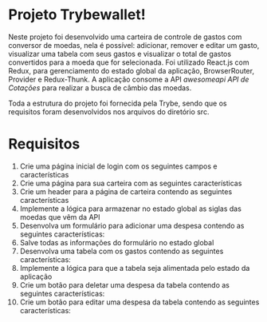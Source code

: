 # Projeto Trybewallet!

Neste projeto foi desenvolvido uma carteira de controle de gastos com conversor de moedas, nela é possível: adicionar, remover e editar um gasto, visualizar uma tabela com seus gastos e visualizar o total de gastos convertidos para a  moeda que for selecionada. Foi utilizado React.js com Redux, para gerenciamento do estado global da aplicação, BrowserRouter, Provider e Redux-Thunk. A aplicação consome a API  _awesomeapi API de Cotações_ para realizar a busca de câmbio das moedas.

Toda a estrutura do projeto foi fornecida pela Trybe, sendo que os requisitos foram desenvolvidos nos arquivos do diretório src.

# Requisitos

1. Crie uma página inicial de login com os seguintes campos e características
2. Crie uma página para sua carteira com as seguintes características
3. Crie um header para a página de carteira contendo as seguintes características
4. Implemente a lógica para armazenar no estado global as siglas das moedas que vêm da API
5. Desenvolva um formulário para adicionar uma despesa contendo as seguintes características:
6. Salve todas as informações do formulário no estado global
7. Desenvolva uma tabela com os gastos contendo as seguintes características:
8. Implemente a lógica para que a tabela seja alimentada pelo estado da aplicação
9. Crie um botão para deletar uma despesa da tabela contendo as seguintes características:
10. Crie um botão para editar uma despesa da tabela contendo as seguintes características:
